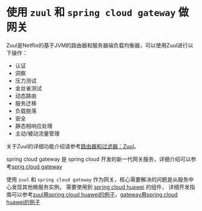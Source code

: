 # 使用 `zuul` 和 `spring cloud gateway` 做网关

Zuul是Netflix的基于JVM的路由器和服务器端负载均衡器，可以使用Zuul进行以下操作：

* 认证
* 洞察
* 压力测试
* 金丝雀测试
* 动态路由
* 服务迁移
* 负载脱落
* 安全
* 静态相响应处理
* 主动/被动流量管理

关于Zuul的详细功能介绍请参考[路由器和过滤器：Zuul][zuul-ref]。

spring cloud gateway 是 spring cloud 开发的新一代网关服务，详细介绍可以参考[sprig cloud gateway][spring-cloud-gateway-ref]

使用 `zuul` 和 `spring cloud gateway` 作为网关，核心需要解决的问题是从服务中心发现其他微服务实例，
需要使用到 [spring cloud huawei][spring-cloud-huawei0] 的组件，
详细开发指南可以参考[zuul用spring cloud huawei的例子][zuul-ref]，[gateway用spring cloud huawei的例子][spring-cloud-gateway-ref]

[zuul-ref]: https://github.com/huaweicloud/spring-cloud-huawei-samples/tree/Hoxton/basic-zuul
[spring-cloud-gateway-ref]: https://github.com/huaweicloud/spring-cloud-huawei-samples/tree/master/basic
[spring-cloud-huawei0]: https://github.com/huaweicloud/spring-cloud-huawei
[spring-cloud-huawei1]: https://support.huaweicloud.com/devg-servicestage/cse_java_0059.html
[spring-cloud-huawei2]: https://support.huaweicloud.com/devg-servicestage/cse_java_0064.html

